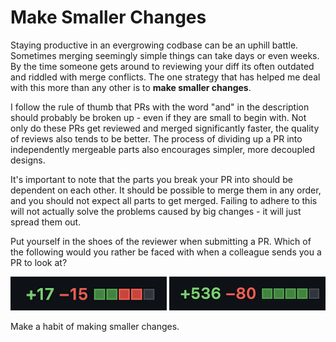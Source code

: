 # Make Smaller Changes

Staying productive in an evergrowing codbase can be an uphill battle. Sometimes merging seemingly simple things can take days or even weeks. By the time someone gets around to reviewing your diff its often outdated and riddled with merge conflicts. The one strategy that has helped me deal with this more than any other is to **make smaller changes**.

I follow the rule of thumb that PRs with the word "and" in the description should probably be broken up - even if they are small to begin with. Not only do these PRs get reviewed and merged significantly faster, the quality of reviews also tends to be better. The process of dividing up a PR into independently mergeable parts also encourages simpler, more decoupled designs.

It's important to note that the parts you break your PR into should be dependent on each other. It should be possible to merge them in any order, and you should not expect all parts to get merged. Failing to adhere to this will not actually solve the problems caused by big changes - it will just spread them out.

Put yourself in the shoes of the reviewer when submitting a PR. Which of the following would you rather be faced with when a colleague sends you a PR to look at?

![PR Diff with 17 lines added, 15 lines removed](https://github.com/jeppes/make-smaller-changes/blob/main/small-pr.png?raw=true)
![PR Diff with 536 lines added, 80 lines removed](https://github.com/jeppes/make-smaller-changes/blob/main/large-pr.png?raw=true)


Make a habit of making smaller changes.
